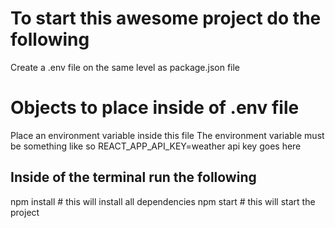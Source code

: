 # To start this awesome project do the following
Create a .env file on the same level as package.json file

# Objects to place inside of .env file
Place an environment variable inside this file
The environment variable must be something like so
REACT_APP_API_KEY=weather api key goes here

## Inside of the terminal run the following
npm install # this will install all dependencies
npm start # this will start the project

